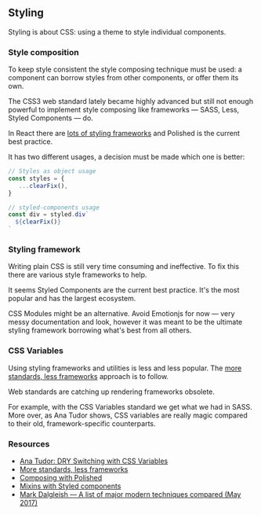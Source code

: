 ## Styling

Styling is about CSS: using a theme to style individual components.

### Style composition

To keep style consistent the style composing technique must be used: a component can borrow styles from other components, or offer them its own.

The CSS3 web standard lately became highly advanced but still not enough powerful to implement style composing like frameworks &mdash; SASS, Less, Styled Components &mdash; do.

In React there are [lots of styling frameworks](https://medium.com/seek-blog/a-unified-styling-language-d0c208de2660) and Polished is the current best practice.

It has two different usages, a decision must be made which one is better:

```Javascript
// Styles as object usage
const styles = {
   ...clearFix(),
}

// styled-components usage
const div = styled.div`
  ${clearFix()}
`
```

### Styling framework

Writing plain CSS is still very time consuming and ineffective. To fix this there are various style frameworks to help.

It seems Styled Components are the current best practice. It's the most popular and has the largest ecosystem.

CSS Modules might be an alternative. Avoid Emotionjs for now &mdash; very messy documentation and look, however it was meant to be the ultimate styling framework borrowing what's best from all others.

### CSS Variables

Using styling frameworks and utilities is less and less popular. The [more standards, less frameworks](https://developer.salesforce.com/blogs/2018/12/introducing-lightning-web-components.html) approach is to follow.

Web standards are catching up rendering frameworks obsolete.

For example, with the CSS Variables standard we get what we had in SASS. More over, as Ana Tudor shows, CSS variables are really magic compared to their old, framework-specific counterparts.

### Resources

- [Ana Tudor: DRY Switching with CSS Variables](https://css-tricks.com/dry-switching-with-css-variables-the-difference-of-one-declaration/)
- [More standards, less frameworks](https://developer.salesforce.com/blogs/2018/12/introducing-lightning-web-components.html)
- [Composing with Polished](https://github.com/styled-components/polished)
- [Mixins with Styled components](https://github.com/styled-components/styled-components/blob/master/docs/tips-and-tricks.md)
- [Mark Dalgleish &mdash; A list of major modern techniques compared (May 2017)](https://medium.com/seek-blog/a-unified-styling-language-d0c208de2660)
